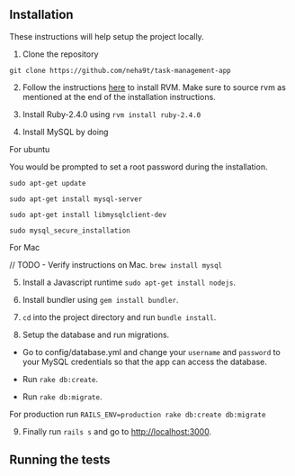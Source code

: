 ## Installation

These instructions will help setup the project locally.

1. Clone the repository

`git clone https://github.com/neha9t/task-management-app`

2. Follow the instructions [here](https://rvm.io/rvm/install) to install RVM. Make sure to source rvm as mentioned at the end of the installation instructions.

3. Install Ruby-2.4.0 using `rvm install ruby-2.4.0`

4. Install MySQL by doing

For ubuntu

You would be prompted to set a root password during the installation.

```
sudo apt-get update

sudo apt-get install mysql-server

sudo apt-get install libmysqlclient-dev

sudo mysql_secure_installation

```

For Mac

// TODO - Verify instructions on Mac.
`brew install mysql`

5. Install a Javascript runtime `sudo apt-get install nodejs`.

6. Install bundler using `gem install bundler`.

7. `cd` into the project directory and run `bundle install`.

8. Setup the database and run migrations.

* Go to config/database.yml and change your `username` and `password` to your MySQL credentials so that the app can access the database.

* Run `rake db:create`.

* Run `rake db:migrate`.

For production run `RAILS_ENV=production rake db:create db:migrate`

9. Finally run `rails s` and go to [http://localhost:3000](http://localhost:3000).

## Running the tests